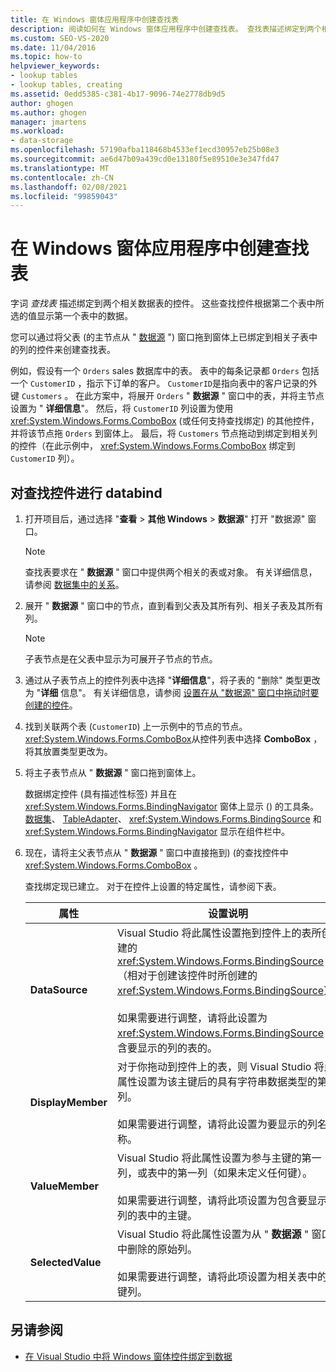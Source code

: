 ```yaml
---
title: 在 Windows 窗体应用程序中创建查找表
description: 阅读如何在 Windows 窗体应用程序中创建查找表。 查找表描述绑定到两个相关数据表的控件。
ms.custom: SEO-VS-2020
ms.date: 11/04/2016
ms.topic: how-to
helpviewer_keywords:
- lookup tables
- lookup tables, creating
ms.assetid: 0edd5385-c381-4b17-9096-74e2778db9d5
author: ghogen
ms.author: ghogen
manager: jmartens
ms.workload:
- data-storage
ms.openlocfilehash: 57190afba118468b4533ef1ecd30957eb25b08e3
ms.sourcegitcommit: ae6d47b09a439cd0e13180f5e89510e3e347fd47
ms.translationtype: MT
ms.contentlocale: zh-CN
ms.lasthandoff: 02/08/2021
ms.locfileid: "99859043"
---
```

# <a name="create-lookup-tables-in-windows-forms-applications"></a>在 Windows 窗体应用程序中创建查找表

字词 *查找表* 描述绑定到两个相关数据表的控件。 这些查找控件根据第二个表中所选的值显示第一个表中的数据。

您可以通过将父表 (的主节点从 " [数据源](add-new-data-sources.md#data-sources-window) ") 窗口拖到窗体上已绑定到相关子表中的列的控件来创建查找表。

例如，假设有一个 `Orders` sales 数据库中的表。 表中的每条记录都 `Orders` 包括一个 `CustomerID` ，指示下订单的客户。 `CustomerID`是指向表中的客户记录的外键 `Customers` 。 在此方案中，将展开 `Orders` " **数据源** " 窗口中的表，并将主节点设置为 " **详细信息**"。 然后，将 `CustomerID` 列设置为使用 <xref:System.Windows.Forms.ComboBox> (或任何支持查找绑定) 的其他控件，并将该节点拖 `Orders` 到窗体上。 最后，将 `Customers` 节点拖动到绑定到相关列的控件（在此示例中， <xref:System.Windows.Forms.ComboBox> 绑定到 `CustomerID` 列）。

## <a name="to-databind-a-lookup-control"></a>对查找控件进行 databind

1. 打开项目后，通过选择 "**查看**   >  **其他 Windows**  >  **数据源**" 打开 "数据源" 窗口。

    > [!NOTE]
    > 查找表要求在 " **数据源** " 窗口中提供两个相关的表或对象。 有关详细信息，请参阅 [数据集中的关系](relationships-in-datasets.md)。

2. 展开 " **数据源** " 窗口中的节点，直到看到父表及其所有列、相关子表及其所有列。

    > [!NOTE]
    > 子表节点是在父表中显示为可展开子节点的节点。

3. 通过从子表节点上的控件列表中选择 "**详细信息**"，将子表的 "删除" 类型更改为 "**详细** 信息"。 有关详细信息，请参阅 [设置在从 "数据源" 窗口中拖动时要创建的控件](../data-tools/set-the-control-to-be-created-when-dragging-from-the-data-sources-window.md)。

4. 找到关联两个表 (`CustomerID`) 上一示例中的节点的节点。 <xref:System.Windows.Forms.ComboBox>从控件列表中选择 **ComboBox** ，将其放置类型更改为。

5. 将主子表节点从 " **数据源** " 窗口拖到窗体上。

     数据绑定控件 (具有描述性标签) 并且在 <xref:System.Windows.Forms.BindingNavigator> 窗体上显示 () 的工具条。 [数据集](../data-tools/dataset-tools-in-visual-studio.md)、 [TableAdapter](../data-tools/create-and-configure-tableadapters.md)、 <xref:System.Windows.Forms.BindingSource> 和 <xref:System.Windows.Forms.BindingNavigator> 显示在组件栏中。

6. 现在，请将主父表节点从 " **数据源** " 窗口中直接拖到)  (的查找控件中 <xref:System.Windows.Forms.ComboBox> 。

     查找绑定现已建立。 对于在控件上设置的特定属性，请参阅下表。

    |属性|设置说明|
    |--------------| - |
    |**DataSource**|Visual Studio 将此属性设置拖到控件上的表所创建的 <xref:System.Windows.Forms.BindingSource>（相对于创建该控件时所创建的 <xref:System.Windows.Forms.BindingSource>）。<br /><br /> 如果需要进行调整，请将此设置为 <xref:System.Windows.Forms.BindingSource> 包含要显示的列的表的。|
    |**DisplayMember**|对于你拖动到控件上的表，则 Visual Studio 将此属性设置为该主键后的具有字符串数据类型的第一列。<br /><br /> 如果需要进行调整，请将此设置为要显示的列名称。|
    |**ValueMember**|Visual Studio 将此属性设置为参与主键的第一列，或表中的第一列（如果未定义任何键）。<br /><br /> 如果需要进行调整，请将此项设置为包含要显示的列的表中的主键。|
    |**SelectedValue**|Visual Studio 将此属性设置为从 " **数据源** " 窗口中删除的原始列。<br /><br /> 如果需要进行调整，请将此项设置为相关表中的外键列。|

## <a name="see-also"></a>另请参阅

- [在 Visual Studio 中将 Windows 窗体控件绑定到数据](../data-tools/bind-windows-forms-controls-to-data-in-visual-studio.md)

